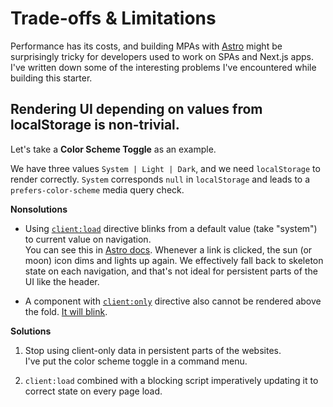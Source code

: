 # Trade-offs & Limitations

Performance has its costs, and building MPAs with [Astro] might be surprisingly
tricky for developers used to work on SPAs and Next.js apps. I've written down
some of the interesting problems I've encountered while building this starter.

[astro]: https://astro.build/

## Rendering UI depending on values from localStorage is non-trivial.

Let's take a **Color Scheme Toggle** as an example.

We have three values `System | Light | Dark`, and we need `localStorage` to
render correctly. `System` corresponds `null` in `localStorage` and leads to a
`prefers-color-scheme` media query check.

**Nonsolutions**

[client-load]:
  https://docs.astro.build/en/reference/directives-reference/#clientload
[client-only]:
  https://docs.astro.build/en/reference/directives-reference/#clientonly

- Using [`client:load`][client-load] directive blinks from a default value (take
  "system") to current value on navigation. \
  You can see this in [Astro docs](https://docs.astro.build/en/install/auto/). Whenever
  a link is clicked, the sun (or moon) icon dims and lights up again. We effectively
  fall back to skeleton state on each navigation, and that's not ideal for persistent
  parts of the UI like the header.

- A component with [`client:only`][client-only] directive also cannot be
  rendered above the fold.
  [It will blink](<./docs/client:only blinks on navigation.mov>).

**Solutions**

1. Stop using client-only data in persistent parts of the websites. \
   I've put the color scheme toggle in a command menu.

2. `client:load` combined with a blocking script imperatively updating it to
   correct state on every page load.
